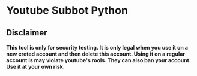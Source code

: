 # Youtube Subbot Python
## Disclaimer
#### This tool is only for security testing. It is only legal when you use it on a new creted account and then delete this account. Using it on a regular account is may violate youtube's rools. They can also ban your account. Use it at your own risk. 